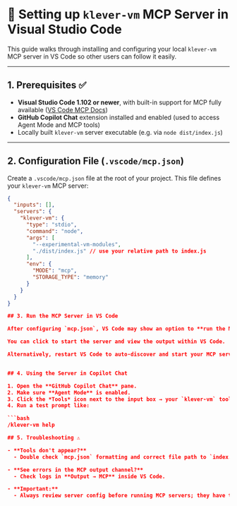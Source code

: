# 🚀 Setting up `klever-vm` MCP Server in Visual Studio Code

This guide walks through installing and configuring your local `klever-vm` MCP server in VS Code so other users can follow it easily.

---

## 1. Prerequisites ✅

- **Visual Studio Code 1.102 or newer**, with built-in support for MCP fully available ([VS Code MCP Docs](https://code.visualstudio.com/docs/copilot/chat/mcp-servers))
- **GitHub Copilot Chat** extension installed and enabled (used to access Agent Mode and MCP tools)
- Locally built `klever-vm` server executable (e.g. via `node dist/index.js`)

---

## 2. Configuration File (`.vscode/mcp.json`)

Create a `.vscode/mcp.json` file at the root of your project. This file defines your `klever-vm` MCP server:

```json
{
  "inputs": [],
  "servers": {
    "klever-vm": {
      "type": "stdio",
      "command": "node",
      "args": [
        "--experimental-vm-modules",
        "./dist/index.js" // use your relative path to index.js
      ],
      "env": {
        "MODE": "mcp",
        "STORAGE_TYPE": "memory"
      }
    }
  }
}

## 3. Run the MCP Server in VS Code

After configuring `mcp.json`, VS Code may show an option to **run the MCP server** directly.

You can click to start the server and view the output within VS Code.

Alternatively, restart VS Code to auto-discover and start your MCP server.


## 4. Using the Server in Copilot Chat

1. Open the **GitHub Copilot Chat** pane.
2. Make sure **Agent Mode** is enabled.
3. Click the *Tools* icon next to the input box → your `klever-vm` tools should appear.
4. Run a test prompt like:

```bash
/klever-vm help

## 5. Troubleshooting ⚠️

- **Tools don't appear?**
  - Double check `mcp.json` formatting and correct file path to `index.js`.

- **See errors in the MCP output channel?**
  - Check logs in **Output → MCP** inside VS Code.

- **Important:**
  - Always review server config before running MCP servers; they have the power to execute code on your machine.
